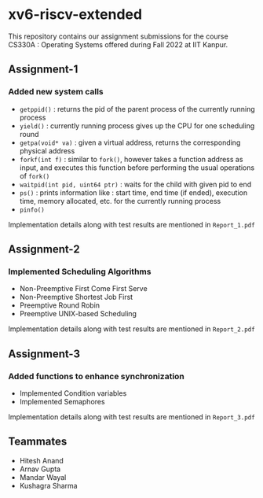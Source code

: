 # xv6-riscv-extended
This repository contains our assignment submissions for the course CS330A : Operating Systems offered during Fall 2022 at IIT Kanpur.

## Assignment-1

### Added new system calls
* `getppid()` : returns the pid of the parent process of the currently running process
* `yield()` : currently running process gives up the CPU for one scheduling round
* `getpa(void* va)` :  given a virtual address, returns the corresponding physical address
* `forkf(int f)` : similar to `fork()`, however takes a function address as input, and executes this function before performing the usual operations of `fork()`
* `waitpid(int pid, uint64 ptr)` : waits for the child with given pid to end
* `ps()` : prints information like : start time, end time (if ended), execution time, memory allocated, etc. for the currently running process
* `pinfo()`

Implementation details along with test results are mentioned in `Report_1.pdf`

## Assignment-2

### Implemented Scheduling Algorithms

* Non-Preemptive First Come First Serve
* Non-Preemptive Shortest Job First
* Preemptive Round Robin
* Preemptive UNIX-based Scheduling

Implementation details along with test results are mentioned in `Report_2.pdf`

## Assignment-3

### Added functions to enhance synchronization

* Implemented Condition variables
* Implemented Semaphores

Implementation details along with test results are mentioned in `Report_3.pdf`

## Teammates

* Hitesh Anand
* Arnav Gupta
* Mandar Wayal
* Kushagra Sharma
